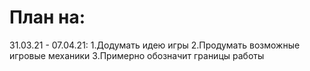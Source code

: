 # План на:
  31.03.21 - 07.04.21: 
    1.Додумать идею игры
    2.Продумать возможные игровые механики
    3.Примерно обозначит границы работы
	
